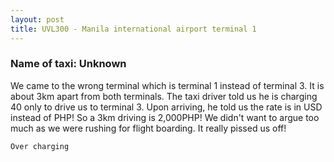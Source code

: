 ```yaml
---
layout: post
title: UVL300 - Manila international airport terminal 1
---
```


### Name of taxi: Unknown

We came to the wrong terminal which is terminal 1 instead of terminal 3. It is about 3km apart from both terminals. The taxi driver told us he is charging 40 only to drive us to terminal 3. Upon arriving, he told us the rate is in USD instead of PHP! So a 3km driving is 2,000PHP! We didn't want to argue too much as we were rushing for flight boarding. It really pissed us off!

```Over charging```
